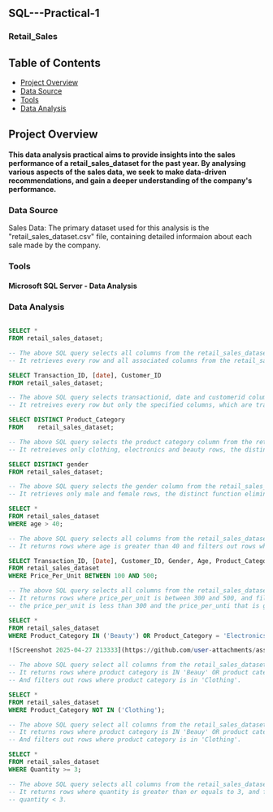 ## SQL---Practical-1
### Retail_Sales

## Table of Contents

  - [Project Overview](#project-overview)
  - [Data Source](#data-source)
  - [Tools](tools)
  - [Data Analysis](#data-analysis)
    
## Project Overview

#### This data analysis practical aims to provide insights into the sales performance of a retail_sales_dataset for the past year. By analysing various aspects of the sales data, we seek to make data-driven recommendations, and gain a deeper understanding of the company's performance. 

### Data Source

Sales Data: The primary dataset used for this analysis is the "retail_sales_dataset.csv" file, containing detailed informaion about each sale made by the company.

### Tools

#### Microsoft SQL Server - Data Analysis

### Data Analysis

```SQL

SELECT *
FROM retail_sales_dataset;

-- The above SQL query selects all columns from the retail_sales_dataset table, denoted by the asterisk (*).
-- It retrieves every row and all associated columns from the retail_sales_dataset table.

SELECT Transaction_ID, [date], Customer_ID
FROM retail_sales_dataset;

-- The above SQL query selects transactionid, date and customerid columns from the retail_sales_dataset table.
-- It retreives every row but only the specified columns, which are transactionid, date and customerid.

SELECT DISTINCT Product_Category
FROM	retail_sales_dataset;

-- The above SQL query selects the product category column from the retail_sales_dataset table.
-- It retreieves only clothing, electronics and beauty rows, the distinct function eliminates duplicates.

SELECT DISTINCT gender
FROM retail_sales_dataset;

-- The above SQL query selects the gender column from the retail_sales_dataset table. 
-- It retrieves only male and female rows, the distinct function eliminates duplicates.

SELECT *
FROM retail_sales_dataset
WHERE age > 40;

-- The above SQL query selects all columns from the retail_sales_dataset table.
-- It returns rows where age is greater than 40 and filters out rows where age is less than or equals to 40.

SELECT Transaction_ID, [Date], Customer_ID, Gender, Age, Product_Category, Quantity, Price_Per_Unit, Total_Amount
FROM retail_sales_dataset
WHERE Price_Per_Unit BETWEEN 100 AND 500;

-- The above SQL query selects all columns from the retail_sales_dataset table.
-- It returns rows where price_per_unit is between 300 and 500, and filters out rows where
-- the price_per_unit is less than 300 and the price_per_unti that is greater than 500.

SELECT *
FROM retail_sales_dataset
WHERE Product_Category IN ('Beauty') OR Product_Category = 'Electronics';

![Screenshot 2025-04-27 213333](https://github.com/user-attachments/assets/41b21d28-4646-450e-abe6-7cc83897bfb9)

-- The above SQL query select all columns from the retail_sales_dataset table.
-- It returns rows where product category is IN 'Beauy' OR product category is equals to 'Electronics'.
-- And filters out rows where product category is in 'Clothing'.

SELECT *
FROM retail_sales_dataset
WHERE Product_Category NOT IN ('Clothing');

-- The above SQL query select all columns from the retail_sales_dataset table.
-- It returns rows where product category is IN 'Beauy' OR product category is equals to 'Electronics'.
-- And filters out rows where product category is in 'Clothing'.

SELECT *
FROM retail_sales_dataset
WHERE Quantity >= 3;

-- The above SQL query selects all columns from the retail_sales_dataset table.
-- It returns rows where quantity is greater than or equals to 3, and filters out rows where 
-- quantity < 3.
```

